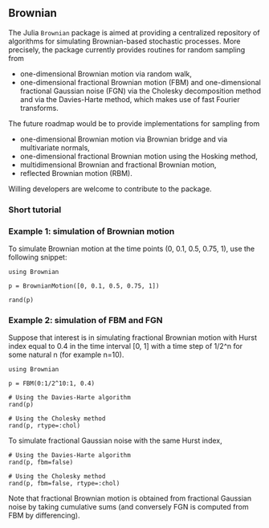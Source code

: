 ## Brownian

The Julia `Brownian` package is aimed at providing a centralized repository of algorithms for simulating Brownian-based
stochastic processes. More precisely, the package currently provides routines for random sampling from
* one-dimensional Brownian motion via random walk,
* one-dimensional fractional Brownian motion (FBM) and one-dimensional fractional Gaussian noise (FGN) via the Cholesky
decomposition method and via the Davies-Harte method, which makes use of fast Fourier transforms.

The future roadmap would be to provide implementations for sampling from
* one-dimensional Brownian motion via Brownian bridge and via multivariate normals,
* one-dimensional fractional Brownian motion using the Hosking method,
* multidimensional Brownian and fractional Brownian motion,
* reflected Brownian motion (RBM).

Willing developers are welcome to contribute to the package.

### Short tutorial

### Example 1: simulation of Brownian motion

To simulate Brownian motion at the time points (0, 0.1, 0.5, 0.75, 1), use the following snippet:

```
using Brownian

p = BrownianMotion([0, 0.1, 0.5, 0.75, 1])

rand(p)
```

### Example 2: simulation of FBM and FGN

Suppose that interest is in simulating fractional Brownian motion with Hurst index equal to 0.4 in the time interval
[0, 1] with a time step of 1/2^n for some natural n (for example n=10).

```
using Brownian

p = FBM(0:1/2^10:1, 0.4)

# Using the Davies-Harte algorithm
rand(p)

# Using the Cholesky method
rand(p, rtype=:chol)
```

To simulate fractional Gaussian noise with the same Hurst index,

```
# Using the Davies-Harte algorithm
rand(p, fbm=false)

# Using the Cholesky method
rand(p, fbm=false, rtype=:chol)
```

Note that fractional Brownian motion is obtained from fractional Gaussian noise by taking cumulative sums (and 
conversely FGN is computed from FBM by differencing).
